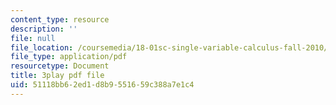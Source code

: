 ```yaml
---
content_type: resource
description: ''
file: null
file_location: /coursemedia/18-01sc-single-variable-calculus-fall-2010/51118bb62ed1d8b9551659c388a7e1c4_al2lzKq4o5E.pdf
file_type: application/pdf
resourcetype: Document
title: 3play pdf file
uid: 51118bb6-2ed1-d8b9-5516-59c388a7e1c4
---
```

